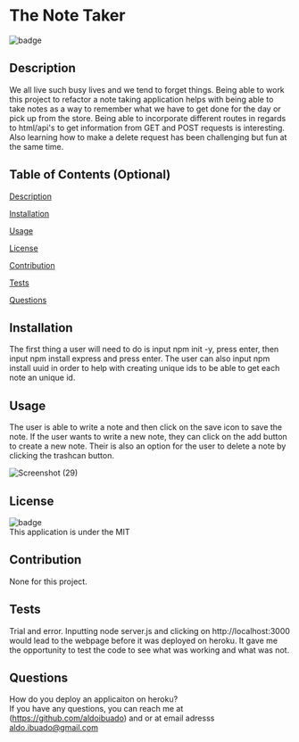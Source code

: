 # The Note Taker
  
  ![badge](https://img.shields.io/badge/license-MIT-brightgreen)

  ## Description 
  We all live such busy lives and we tend to forget things. Being able to work this project to refactor a note taking application helps with being able to take notes as a way to remember what we have to get done for the day or pick up from the store. Being able to incorporate different routes in regards to html/api's to get information from GET and POST requests is interesting. Also learning how to make a delete request has been challenging but fun at the same time.

  ## Table of Contents (Optional)
  [Description](#description)

  [Installation](#installation)

  [Usage](#usage)

  [License](#license)

  [Contribution](#contribution)

  [Tests](#tests)

  [Questions](#questions)

  ## Installation
  The first thing a user will need to do is input npm init -y, press enter, then input npm install express and press enter. The user can also input npm install uuid in order to help with creating unique ids to be able to get each note an unique id.

  ## Usage
  The user is able to write a note and then click on the save icon to save the note. If the user wants to write a new note, they can click on the add button to create a new note. Their is also an option for the user to delete a note by clicking the trashcan button.

  ![Screenshot (29)](https://user-images.githubusercontent.com/109316738/205528712-2e40181e-9805-4426-94de-a2df3eb917ec.png)

  ## License
  ![badge](https://img.shields.io/badge/license-MIT-brightgreen) <br/>
  This application is under the MIT

  ## Contribution
  None for this project.

  ## Tests
  Trial and error. Inputting node server.js and clicking on http://localhost:3000 would lead to the webpage before it was deployed on heroku. It gave me the opportunity to test the code to see what was working and what was not.

  ## Questions
  How do you deploy an applicaiton on heroku?
  <br/>
  If you have any questions, you can reach me at (https://github.com/aldoibuado) and or at email adresss aldo.ibuado@gmail.com <br/>